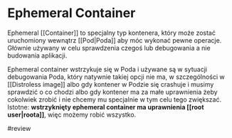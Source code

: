 # Ephemeral Container

Ephemeral [[Container]] to specjalny typ kontenera, który może zostać uruchomiony wewnątrz [[Pod|Poda]] aby móc wykonać pewne operacje. Głównie używany w celu sprawdzenia czegoś lub debugowania a nie budowania aplikacji.

Ephemeral container wstrzykuje się w Poda i używane są w sytuacji debugowania Poda, który natywnie takiej opcji nie ma, w szczególności w [[Distroless image]] albo gdy kontener w Podzie się crashuje i musimy sprawdzić o co chodzi albo gdy kontener ma za małe uprawnienia żeby cokolwiek zrobić i nie chcemy mu specjalnie w tym celu tego zwiększać. Istotne: **wstrzyknięty ephemeral container ma uprawnienia [[root user|roota]]**, więc możemy robić wszystko.

#review